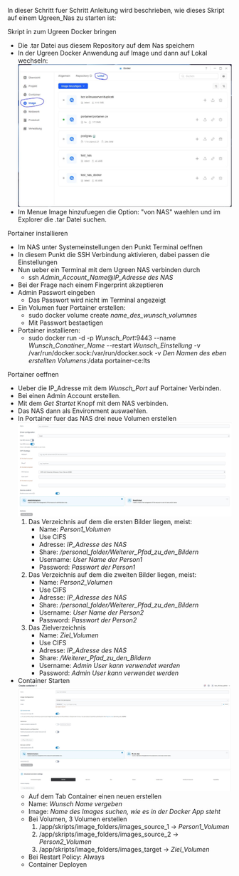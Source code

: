 In dieser Schritt fuer Schritt Anleitung wird beschrieben, wie dieses Skript auf einem Ugreen_Nas zu starten ist:

Skript in zum Ugreen Docker bringen
- Die .tar Datei aus diesem Repository auf dem Nas speichern
- In der Ugreen Docker Anwendung auf Image und dann auf Lokal wechseln:
![image](images/Open_Images_Ugreen_Docker.JPG)
- Im Menue Image hinzufuegen die Option: "von NAS" waehlen und im Explorer die .tar Datei suchen.

Portainer installieren
- Im NAS unter Systemeinstellungen den Punkt Terminal oeffnen
- In diesem Punkt die SSH Verbindung aktivieren, dabei passen die Einstellungen
- Nun ueber ein Terminal mit dem Ugreen NAS verbinden durch
    - ssh *Admin_Account_Name*@*IP_Adresse des NAS*
- Bei der Frage nach einem Fingerprint akzeptieren 
- Admin Passwort eingeben
    - Das Passwort wird nicht im Terminal angezeigt
- Ein Volumen fuer Portainer erstellen:
    - sudo docker volume create *name_des_wunsch_volumnes*
    - Mit Passwort bestaetigen
- Portainer installieren:
    - sudo docker run -d -p *Wunsch_Port*:9443 --name *Wunsch_Conatiner_Name* --restart *Wunsch_Einstellung* -v /var/run/docker.sock:/var/run/docker.sock -v *Den Namen des eben erstellten Volumens*:/data portainer-ce:lts

Portainer oeffnen
- Ueber die IP_Adresse mit dem *Wunsch_Port* auf Portainer Verbinden.
- Bei einen Admin Account erstellen.
- Mit dem *Get Startet* Knopf mit dem NAS verbinden.
- Das NAS dann als Environment auswaehlen.
- In Portainer fuer das NAS drei neue Volumen erstellen
![image](images/Create_Volumen.JPG)
    1. Das Verzeichnis auf dem die ersten Bilder liegen, meist:
        - Name: *Person1_Volumen*
        - Use CIFS
        - Adresse: *IP_Adresse des NAS*
        - Share: */personal_folder/Weiterer_Pfad_zu_den_Bildern*
        - Username: *User Name der Person1*
        - Password: *Passwort der Person1*
    2. Das Verzeichnis auf dem die zweiten Bilder liegen, meist:
        - Name: *Person2_Volumen*
        - Use CIFS
        - Adresse: *IP_Adresse des NAS*
        - Share: */personal_folder/Weiterer_Pfad_zu_den_Bildern*
        - Username: *User Name der Person2*
        - Password: *Passwort der Person2*
    3. Das Zielverzeichnis
        - Name: *Ziel_Volumen*
        - Use CIFS
        - Adresse: *IP_Adresse des NAS*
        - Share: */Weiterer_Pfad_zu_den_Bildern*
        - Username: *Admin User kann verwendet werden*
        - Password: *Admin User kann verwendet werden*
- Container Starten
![image](images/Create_Container.JPG)
    - Auf dem Tab Container einen neuen erstellen
    - Name: *Wunsch Name vergeben*
    - Image: *Name des Images suchen, wie es in der Docker App steht*
    - Bei Volumen, 3 Volumen erstellen
        1. /app/skripts/image_folders/images_source_1 -> *Person1_Volumen*
        2. /app/skripts/image_folders/images_source_2 -> *Person2_Volumen*
        3. /app/skripts/image_folders/images_target -> *Ziel_Volumen*
    - Bei Restart Policy: Always
    - Container Deployen
